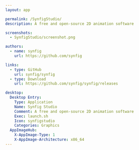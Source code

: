 ```yaml
---
layout: app

permalink: /SynfigStudio/
description: A free and open-source 2D animation software

screenshots:
  - SynfigStudio/screenshot.png

authors:
  - name: synfig
    url: https://github.com/synfig

links:
  - type: GitHub
    url: synfig/synfig
  - type: Download
    url: https://github.com/synfig/synfig/releases

desktop:
  Desktop Entry:
    Type: Application
    Name: Synfig Studio
    Comment: A free and open-source 2D animation software
    Exec: launch.sh
    Icon: synfigstudio
    Categories: Graphics
  AppImageHub:
    X-AppImage-Type: 1
    X-AppImage-Architecture: x86_64
---
```

